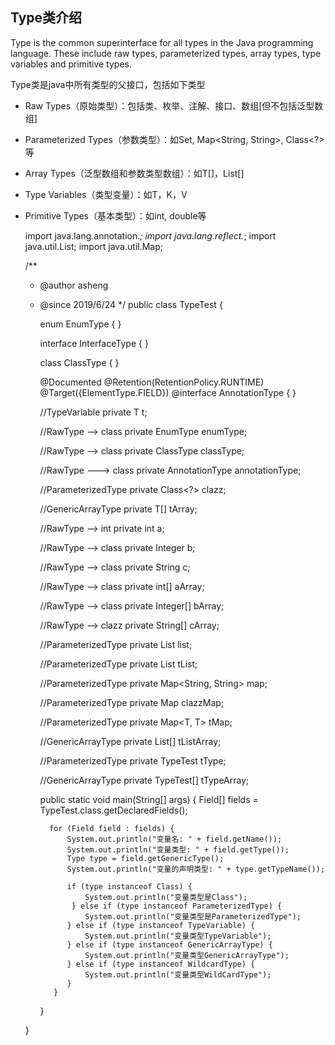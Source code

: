 ## Type类介绍

Type is the common superinterface for all types in the Java programming language. These include raw types, parameterized types, array types, type variables and primitive types.

Type类是java中所有类型的父接口，包括如下类型

- Raw Types（原始类型）：包括类、枚举、注解、接口、数组[但不包括泛型数组]
- Parameterized Types（参数类型）：如Set<String>, Map<String, String>, Class<?> 等
- Array Types（泛型数组和参数类型数组）：如T[]，List<String>[]
- Type Variables（类型变量）：如T，K，V
- Primitive Types（基本类型）：如int, double等


    import java.lang.annotation.*;
    import java.lang.reflect.*;
    import java.util.List;
    import java.util.Map;

    /**
    * @author asheng
    * @since 2019/6/24
    */
    public class TypeTest<T> {

        enum EnumType {
        }

        interface InterfaceType {
        }

        class ClassType {
        }

        @Documented
        @Retention(RetentionPolicy.RUNTIME)
        @Target({ElementType.FIELD})
        @interface AnnotationType {
        }


        //TypeVariable
        private T t;

        //RawType --> class
        private EnumType enumType;

        //RawType --> class
        private ClassType classType;

        //RawType ---> class
        private AnnotationType annotationType;

        //ParameterizedType
        private Class<?> clazz;

        //GenericArrayType
        private T[] tArray;

        //RawType --> int
        private int a;

        //RawType --> class
         private Integer b;

        //RawType --> class
         private String c;

        //RawType --> class
        private int[] aArray;

        //RawType --> class
        private Integer[] bArray;
    
        //RawType --> clazz
        private String[] cArray;

        //ParameterizedType
        private List<String> list;

        //ParameterizedType
        private List<T> tList;

        //ParameterizedType
        private Map<String, String> map;

        //ParameterizedType
        private Map<?, ?> clazzMap;

        //ParameterizedType
        private Map<T, T> tMap;

        //GenericArrayType
        private List<T>[] tListArray;

        //ParameterizedType
        private TypeTest<T> tType;

        //GenericArrayType
        private TypeTest<T>[] tTypeArray;

        public static void main(String[] args) {
            Field[] fields = TypeTest.class.getDeclaredFields();

            for (Field field : fields) {
                System.out.println("变量名: " + field.getName());
                System.out.println("变量类型: " + field.getType());
                Type type = field.getGenericType();
                System.out.println("变量的声明类型: " + type.getTypeName());

                if (type instanceof Class) {
                    System.out.println("变量类型是Class");
                 } else if (type instanceof ParameterizedType) {
                    System.out.println("变量类型是ParameterizedType");
                } else if (type instanceof TypeVariable) {
                    System.out.println("变量类型TypeVariable");
                } else if (type instanceof GenericArrayType) {
                    System.out.println("变量类型GenericArrayType");
                } else if (type instanceof WildcardType) {
                    System.out.println("变量类型WildCardType");
                }
             }
        }

    }
